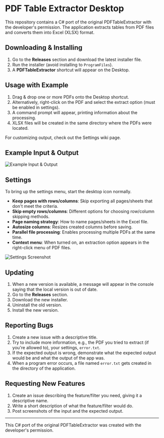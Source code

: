 # PDF Table Extractor Desktop

This repository contains a C# port of the original PDFTableExtractor with the developer's permission. The application extracts tables from PDF files and converts them into Excel (XLSX) format.

## Downloading & Installing

1. Go to the **Releases** section and download the latest installer file.
2. Run the installer (avoid installing to `ProgramFiles`).
3. A **PDFTableExtractor** shortcut will appear on the Desktop.

## Usage with Example

1. Drag & drop one or more PDFs onto the Desktop shortcut.
2. Alternatively, right-click on the PDF and select the extract option (must be enabled in settings).
3. A command prompt will appear, printing information about the processing.
4. XLSX files will be created in the same directory where the PDFs were located.

For customizing output, check out the Settings wiki page.

## Example Input & Output

![Example Input & Output](image2)

## Settings

To bring up the settings menu, start the desktop icon normally.

- **Keep pages with rows/columns**: Skip exporting all pages/sheets that don't meet the criteria.
- **Skip empty rows/columns**: Different options for choosing row/column skipping methods.
- **Page naming strategy**: How to name pages/sheets in the Excel file.
- **Autosize columns**: Resizes created columns before saving.
- **Parallel file processing**: Enables processing multiple PDFs at the same time.
- **Context menu**: When turned on, an extraction option appears in the right-click menu of PDF files.

![Settings Screenshot](image2)

## Updating

1. When a new version is available, a message will appear in the console saying that the local version is out of date.
2. Go to the **Releases** section.
3. Download the new installer.
4. Uninstall the old version.
5. Install the new version.

## Reporting Bugs

1. Create a new issue with a descriptive title.
2. Try to include more information, e.g., the PDF you tried to extract (if you're allowed to), your settings, `error.txt`.
3. If the expected output is wrong, demonstrate what the expected output would be and what the output of the app was.
4. When a program error occurs, a file named `error.txt` gets created in the directory of the application.

## Requesting New Features

1. Create an issue describing the feature/filter you need, giving it a descriptive name.
2. Write a short description of what the feature/filter would do.
3. Post screenshots of the input and the expected output.

---

This C# port of the original PDFTableExtractor was created with the developer's permission.

